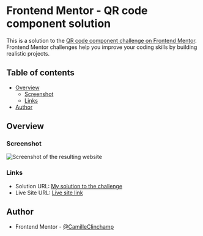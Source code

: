 # Frontend Mentor - QR code component solution

This is a solution to the [QR code component challenge on Frontend Mentor](https://www.frontendmentor.io/challenges/qr-code-component-iux_sIO_H). Frontend Mentor challenges help you improve your coding skills by building realistic projects. 

## Table of contents

- [Overview](#overview)
  - [Screenshot](#screenshot)
  - [Links](#links)
- [Author](#author)

## Overview

### Screenshot

![Screenshot of the resulting website](./Screenshot.png)

### Links

- Solution URL: [My solution to the challenge](https://github.com/CamilleClinchamp/Frontend-mentor_QR-code-component)
- Live Site URL: [Live site link](https://camilleclinchamp.github.io/Frontend-mentor_QR-code-component/)

## Author

- Frontend Mentor - [@CamilleClinchamp](https://www.frontendmentor.io/profile/CamilleClinchamp)
